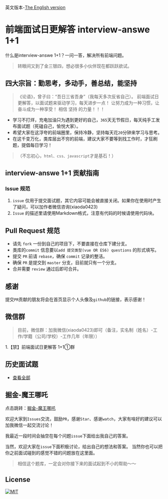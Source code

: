 英文版本-[The English version](https://github.com/webVueBlog/interview-answe/blob/master/README.en.md)

# 前端面试日更解答 interview-answe 1+1

什么是interview-answe 1+1？一问一答，解决所有前端问题。

> 转眼间又到了金三银四，想必很多小伙伴现在都跃跃欲试。 

## 四大宗旨：勤思考，多动手，善总结，能坚持

> 《论语》，曾子曰：“吾日三省吾身”（我每天多次反省自己）。
> 前端面试日更解答，以面试题来驱动学习，每天进步一点！
> 让努力成为一种习惯，让奋斗成为一种享受！ 
> 相信 坚持 的力量！！！

- 学习不打烊，充电加油只为遇到更好的自己，`365`天无节假日，每天纯手工发布面试题（死磕自己，愉悦大家）。
- 希望大家在这浮夸的前端圈里，保持冷静，坚持每天花`20`分钟来学习与思考。
- 在这千变万化，类库层出不穷的前端，建议大家不要等到找工作时，才狂刷题，提倡每日学习！

> （不忘初心，`html、css、javascript`才是基石！）

## interview-answe 1+1 贡献指南

### Issue 规范

1. `issue` 仅用于提交面试题，其它内容可能会被直接关闭。如果你在使用时产生了疑问，可以加作者微信咨询(xiaoda0423)
2. `Issue` 的描述里请使用Markdown格式，注意有代码的时候请使用代码块。

## Pull Request 规范

- 请先 `fork` 一份到自己的项目下，不要直接在仓库下建分支。
- 类库的`commit` 信息要以`add 提交类型(vue OR ES6) questions` 的形式填写。
- 提交 `PR` 前请 `rebase`，确保 `commit` 记录的整洁。
- 确保 `PR` 是提交到 `master` 分支，目前就只有一个分支。
- 合并需要 `review` 通过后即可合并。

## 感谢

提交`PR`贡献的朋友将会在首页显示个人头像及`github`的链接，表示感谢！

## 微信群

> 目前，微信群：加我微信(xiaoda0423)即可（备注，实名制（姓名）-工作/学籍（公司/学校）-工作几年（年限））

1.【禁】前端面试日更解答 1+1①群

## 历史面试题

- [查看全部](https://github.com/webVueBlog/interview-answe/blob/master/interviewAnswe.md)

## 掘金-魔王哪吒

点击跳转：[掘金-魔王哪吒](https://juejin.im/user/5e477d7ce51d4526c550a27d)

欢迎大家到`Issues`交流，鼓励`PR`，感谢`Star`、感谢`watch`，大家有啥好的建议可以加我微信一起交流讨论！

我最近一段时间会抽空在每个问题`issue`下面给出我自己的答案。

当然，欢迎大家在`issue`下面积极讨论，给出自己的想法和答案。 当然你也可以把你之前面试碰到的感觉不错的问题放在这里面。

> 相信这个题库，一定会对你接下来的面试起到不小的帮助～～

## License
[![MIT](http://api.haizlin.cn/api?mod=interview&ctr=issues&act=generateSVG&type=a.svg)](https://github.com/webVueBlog/interview-answe)
